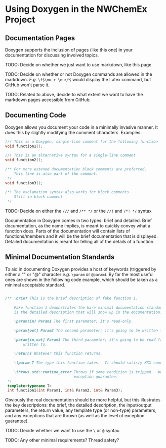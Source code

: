 Using Doxygen in the NWChemEx Project
=====================================

Documentation Pages
-------------------

Doxygen supports the inclusion of pages (like this one) in your documentation
for discussing involved topics.

TODO: Decide on whether we just want to use markdown, like this page.

TODO: Decide on whether or not Doxygen commands are allowed in the markdown.
*E.g.* `\f$\mu + \nu\f$` would display the Latex command, but GitHub won't
parse it.

TODO: Related to above, decide to what extent we want to have the markdown
pages accessible from GitHub.

Documenting Code
----------------

Doxygen allows you document your code in a minimally invasive manner.  It does
this by slightly modifying the comment characters.  Examples:

~~~.cpp
/// This is a Doxygen, single-line comment for the following function  
void function1();  
 
//! This is an alternative syntax for a single-line comment  
void function2();
  
/** For more extened documentation block comments are preferred.
    This line is also part of the comment.
 */
void function3();
  
/*! The exclamation syntax also works for block comments.
    Still in block comment
 */
~~~

TODO: Decide on either the `///` and `/** */` or the `//!` and `/*! */` syntax

Documentation in Doxygen comes in two types: brief and detailed.  Brief
documentation, as the name implies, is meant to quickly convey what a function
does.  Parts of the documentation will contain lists of functions/members and it
will be the brief documentation that is displayed.  Detailed documentation is
meant for telling all of the details of a function.

Minimal Documentation Standards
-------------------------------

To aid in documenting Doxygen provides a host of keywords (triggered by either
a "\" or "@" character *e.g.* `\param` or `@param`).  By far the most useful
ones are shown in the following code example, which should be taken as a
minimal acceptable standard.

~~~.cpp

/** \brief This is the brief description of fake function 1.
 
    Fake function 1 demonstrates the bare minimal documentation standards. This
    is the detailed description that will show up in the documentation.
    
    \param[in] Param1 The first parameter; it's read-only.
     
    \param[out] Param2 The second parameter; it's going to be written to.
     
    \param[in,out] Param3 The third parameter; it's going to be read from and
        written to. 
                          
    \returns Whatever this function returns.
    
    \tparam T The type this function takes.  It should satisfy XXX concept.
    
    \throws std::runtime_error Throws if some condition is tripped.  Weak 
                               exception guarantee.
 */
 template<typename T>
 int function1(int Param1, int& Param2, int& Param3);
 ~~~
 
 Obviously the real documentation should be more helpful, but this illustrates
 the key descriptions: the brief, the detailed description, the input/output 
 parameters, the return value, any template type (or non-type) parameters, and
 any exceptions that are thrown (as well as the level of exception guarantee).
 
 TODO: Decide whether we want to use the `\` or `@` syntax.
 
 TODO: Any other minimal requirements?  Thread safety?